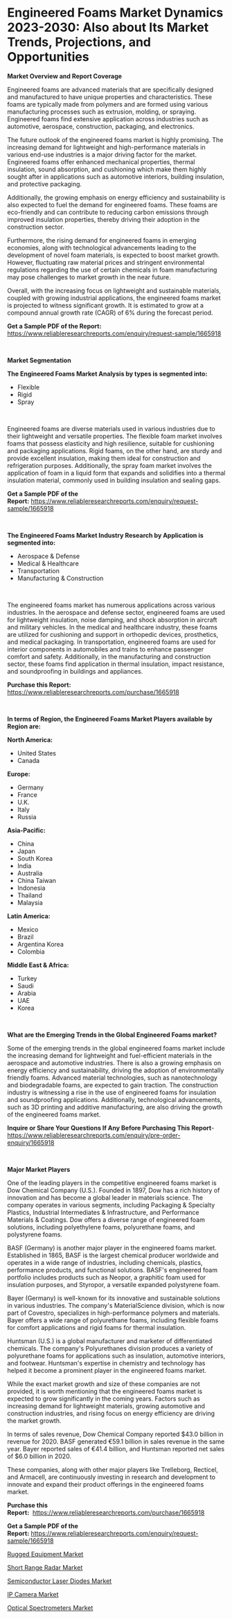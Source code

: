 <p><h1>Engineered Foams Market Dynamics 2023-2030: Also about Its Market Trends, Projections, and Opportunities</h1></p><p><strong>Market Overview and Report Coverage</strong></p>
<p><p>Engineered foams are advanced materials that are specifically designed and manufactured to have unique properties and characteristics. These foams are typically made from polymers and are formed using various manufacturing processes such as extrusion, molding, or spraying. Engineered foams find extensive application across industries such as automotive, aerospace, construction, packaging, and electronics.</p><p>The future outlook of the engineered foams market is highly promising. The increasing demand for lightweight and high-performance materials in various end-use industries is a major driving factor for the market. Engineered foams offer enhanced mechanical properties, thermal insulation, sound absorption, and cushioning which make them highly sought after in applications such as automotive interiors, building insulation, and protective packaging.</p><p>Additionally, the growing emphasis on energy efficiency and sustainability is also expected to fuel the demand for engineered foams. These foams are eco-friendly and can contribute to reducing carbon emissions through improved insulation properties, thereby driving their adoption in the construction sector.</p><p>Furthermore, the rising demand for engineered foams in emerging economies, along with technological advancements leading to the development of novel foam materials, is expected to boost market growth. However, fluctuating raw material prices and stringent environmental regulations regarding the use of certain chemicals in foam manufacturing may pose challenges to market growth in the near future.</p><p>Overall, with the increasing focus on lightweight and sustainable materials, coupled with growing industrial applications, the engineered foams market is projected to witness significant growth. It is estimated to grow at a compound annual growth rate (CAGR) of 6% during the forecast period.</p></p>
<p><strong>Get a Sample PDF of the Report:</strong> <a href="https://www.reliableresearchreports.com/enquiry/request-sample/1665918">https://www.reliableresearchreports.com/enquiry/request-sample/1665918</a></p>
<p>&nbsp;</p>
<p><strong>Market Segmentation</strong></p>
<p><strong>The Engineered Foams Market Analysis by types is segmented into:</strong></p>
<p><ul><li>Flexible</li><li>Rigid</li><li>Spray</li></ul></p>
<p>&nbsp;</p>
<p><p>Engineered foams are diverse materials used in various industries due to their lightweight and versatile properties. The flexible foam market involves foams that possess elasticity and high resilience, suitable for cushioning and packaging applications. Rigid foams, on the other hand, are sturdy and provide excellent insulation, making them ideal for construction and refrigeration purposes. Additionally, the spray foam market involves the application of foam in a liquid form that expands and solidifies into a thermal insulation material, commonly used in building insulation and sealing gaps.</p></p>
<p><strong>Get a Sample PDF of the Report:</strong>&nbsp;<a href="https://www.reliableresearchreports.com/enquiry/request-sample/1665918">https://www.reliableresearchreports.com/enquiry/request-sample/1665918</a></p>
<p>&nbsp;</p>
<p><strong>The Engineered Foams Market Industry Research by Application is segmented into:</strong></p>
<p><ul><li>Aerospace & Defense</li><li>Medical & Healthcare</li><li>Transportation</li><li>Manufacturing & Construction</li></ul></p>
<p>&nbsp;</p>
<p><p>The engineered foams market has numerous applications across various industries. In the aerospace and defense sector, engineered foams are used for lightweight insulation, noise damping, and shock absorption in aircraft and military vehicles. In the medical and healthcare industry, these foams are utilized for cushioning and support in orthopedic devices, prosthetics, and medical packaging. In transportation, engineered foams are used for interior components in automobiles and trains to enhance passenger comfort and safety. Additionally, in the manufacturing and construction sector, these foams find application in thermal insulation, impact resistance, and soundproofing in buildings and appliances.</p></p>
<p><strong>Purchase this Report:</strong>&nbsp; <a href="https://www.reliableresearchreports.com/purchase/1665918">https://www.reliableresearchreports.com/purchase/1665918</a></p>
<p>&nbsp;</p>
<p><strong>In terms of Region, the Engineered Foams Market Players available by Region are:</strong></p>
<p>
    <p> <strong> North America: </strong>
        <ul>
            <li>United States</li>
            <li>Canada</li>
        </ul>
        </p> 
    <p> <strong> Europe: </strong>
        <ul>
            <li>Germany</li>
            <li>France</li>
            <li>U.K.</li>
            <li>Italy</li>
            <li>Russia</li>
        </ul>
        </p> 
    <p> <strong> Asia-Pacific: </strong>
        <ul>
            <li>China</li>
            <li>Japan</li>
            <li>South Korea</li>
            <li>India</li>
            <li>Australia</li>
            <li>China Taiwan</li>
            <li>Indonesia</li>
            <li>Thailand</li>
            <li>Malaysia</li>
        </ul>
        </p> 
    <p> <strong> Latin America: </strong>
        <ul>
            <li>Mexico</li>
            <li>Brazil</li>
            <li>Argentina Korea</li>
            <li>Colombia</li>
        </ul>
        </p> 
    <p> <strong> Middle East & Africa: </strong>
        <ul>
            <li>Turkey</li>
            <li>Saudi</li>
            <li>Arabia</li>
            <li>UAE</li>
            <li>Korea</li>
        </ul>
    </p>
    </p>
<p>&nbsp;</p>
<p><strong>What are the Emerging Trends in the Global Engineered Foams market?</strong></p>
<p><p>Some of the emerging trends in the global engineered foams market include the increasing demand for lightweight and fuel-efficient materials in the aerospace and automotive industries. There is also a growing emphasis on energy efficiency and sustainability, driving the adoption of environmentally friendly foams. Advanced material technologies, such as nanotechnology and biodegradable foams, are expected to gain traction. The construction industry is witnessing a rise in the use of engineered foams for insulation and soundproofing applications. Additionally, technological advancements, such as 3D printing and additive manufacturing, are also driving the growth of the engineered foams market.</p></p>
<p><strong>Inquire or Share Your Questions If Any Before Purchasing This Report</strong>- <a href="https://www.reliableresearchreports.com/enquiry/pre-order-enquiry/1665918">https://www.reliableresearchreports.com/enquiry/pre-order-enquiry/1665918</a></p>
<p>&nbsp;</p>
<p><strong>Major Market Players</strong></p>
<p><p>One of the leading players in the competitive engineered foams market is Dow Chemical Company (U.S.). Founded in 1897, Dow has a rich history of innovation and has become a global leader in materials science. The company operates in various segments, including Packaging & Specialty Plastics, Industrial Intermediates & Infrastructure, and Performance Materials & Coatings. Dow offers a diverse range of engineered foam solutions, including polyethylene foams, polyurethane foams, and polystyrene foams.</p><p>BASF (Germany) is another major player in the engineered foams market. Established in 1865, BASF is the largest chemical producer worldwide and operates in a wide range of industries, including chemicals, plastics, performance products, and functional solutions. BASF's engineered foam portfolio includes products such as Neopor, a graphitic foam used for insulation purposes, and Styropor, a versatile expanded polystyrene foam.</p><p>Bayer (Germany) is well-known for its innovative and sustainable solutions in various industries. The company's MaterialScience division, which is now part of Covestro, specializes in high-performance polymers and materials. Bayer offers a wide range of polyurethane foams, including flexible foams for comfort applications and rigid foams for thermal insulation.</p><p>Huntsman (U.S.) is a global manufacturer and marketer of differentiated chemicals. The company's Polyurethanes division produces a variety of polyurethane foams for applications such as insulation, automotive interiors, and footwear. Huntsman's expertise in chemistry and technology has helped it become a prominent player in the engineered foams market.</p><p>While the exact market growth and size of these companies are not provided, it is worth mentioning that the engineered foams market is expected to grow significantly in the coming years. Factors such as increasing demand for lightweight materials, growing automotive and construction industries, and rising focus on energy efficiency are driving the market growth.</p><p>In terms of sales revenue, Dow Chemical Company reported $43.0 billion in revenue for 2020. BASF generated €59.1 billion in sales revenue in the same year. Bayer reported sales of €41.4 billion, and Huntsman reported net sales of $6.0 billion in 2020.</p><p>These companies, along with other major players like Trelleborg, Recticel, and Armacell, are continuously investing in research and development to innovate and expand their product offerings in the engineered foams market.</p></p>
<p><strong>Purchase this Report:</strong>&nbsp;&nbsp;<a href="https://www.reliableresearchreports.com/purchase/1665918">https://www.reliableresearchreports.com/purchase/1665918</a></p>
<p></p>
<p><strong>Get a Sample PDF of the Report:</strong>&nbsp;<a href="https://www.reliableresearchreports.com/enquiry/request-sample/1665918">https://www.reliableresearchreports.com/enquiry/request-sample/1665918</a></p>
<p><p><a href="https://medium.com/@shaniekunze/rugged-equipment-market-size-cagr-trends-2024-2030-37ac38eb715e">Rugged Equipment Market</a></p><p><a href="https://medium.com/@sarahcornish2022/short-range-radar-market-trends-forecast-and-competitive-analysis-to-2030-abbeaf0ab101">Short Range Radar Market</a></p><p><a href="https://medium.com/@ulicesdoyle2023/semiconductor-laser-diodes-market-exploring-market-share-market-trends-and-future-growth-2a83453b967a">Semiconductor Laser Diodes Market</a></p><p><a href="https://medium.com/@walkersipes1943/ip-camera-market-report-reveals-the-latest-trends-and-growth-opportunities-of-this-market-0fbc0e48b119">IP Camera Market</a></p><p><a href="https://medium.com/@carolhunter1939/optical-spectrometers-market-insight-market-trends-growth-forecasted-from-2023-to-2030-365bc06b1897">Optical Spectrometers Market</a></p></p>